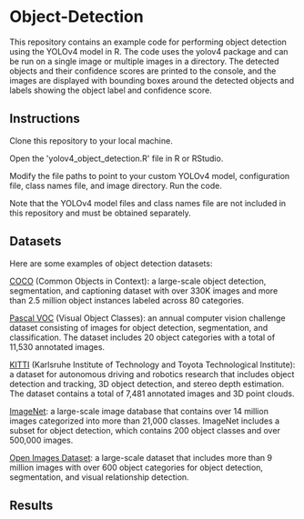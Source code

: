 # Object-Detection

This repository contains an example code for performing object detection using the YOLOv4 model in R. The code uses the yolov4 package and can be run on a single image or multiple images in a directory. The detected objects and their confidence scores are printed to the console, and the images are displayed with bounding boxes around the detected objects and labels showing the object label and confidence score.

## Instructions

Clone this repository to your local machine.

Open the 'yolov4_object_detection.R' file in R or RStudio.

Modify the file paths to point to your custom YOLOv4 model, configuration file, class names file, and image directory.
Run the code.

Note that the YOLOv4 model files and class names file are not included in this repository and must be obtained separately.

## Datasets

Here are some examples of object detection datasets:

[COCO](https://cocodataset.org/#home) (Common Objects in Context): a large-scale object detection, segmentation, and captioning dataset with over 330K images and more than 2.5 million object instances labeled across 80 categories.

[Pascal VOC](http://host.robots.ox.ac.uk/pascal/VOC/) (Visual Object Classes): an annual computer vision challenge dataset consisting of images for object detection, segmentation, and classification. The dataset includes 20 object categories with a total of 11,530 annotated images.

[KITTI](https://www.cvlibs.net/datasets/kitti/) (Karlsruhe Institute of Technology and Toyota Technological Institute): a dataset for autonomous driving and robotics research that includes object detection and tracking, 3D object detection, and stereo depth estimation. The dataset contains a total of 7,481 annotated images and 3D point clouds.

[ImageNet](https://www.image-net.org/): a large-scale image database that contains over 14 million images categorized into more than 21,000 classes. ImageNet includes a subset for object detection, which contains 200 object classes and over 500,000 images.

[Open Images Dataset](https://storage.googleapis.com/openimages/web/index.html): a large-scale dataset that includes more than 9 million images with over 600 object categories for object detection, segmentation, and visual relationship detection.

## Results

